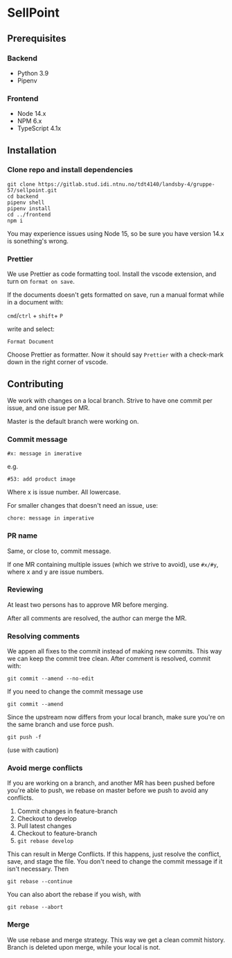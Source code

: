 # SellPoint

## Prerequisites

### Backend

- Python 3.9
- Pipenv

### Frontend

- Node 14.x
- NPM 6.x
- TypeScript 4.1x

## Installation

### Clone repo and install dependencies

```
git clone https://gitlab.stud.idi.ntnu.no/tdt4140/landsby-4/gruppe-57/sellpoint.git
cd backend
pipenv shell
pipenv install
cd ../frontend
npm i
```

You may experience issues using Node 15, so be sure you have version 14.x is sonething's wrong.

### Prettier

We use Prettier as code formatting tool. Install the vscode extension, and turn on `format on save`.

If the documents doesn't gets formatted on save, run a manual format while in a document with:

`cmd`/`ctrl` + `shift`+ `P`

write and select:

`Format Document`

Choose Prettier as formatter. Now it should say `Prettier` with a check-mark down in the right corner of vscode.

## Contributing

We work with changes on a local branch. Strive to have one commit per issue, and one issue per MR.

Master is the default branch were working on.

### Commit message

```
#x: message in imerative
```

e.g.

```
#53: add product image
```

Where x is issue number. All lowercase.

For smaller changes that doesn't need an issue, use:

```
chore: message in imperative
```

### PR name

Same, or close to, commit message.

If one MR containing multiple issues (which we strive to avoid), use `#x/#y`, where x and y are issue numbers.

### Reviewing

At least two persons has to approve MR before merging.

After all comments are resolved, the author can merge the MR.

### Resolving comments

We appen all fixes to the commit instead of making new commits. This way we can keep the commit tree clean. After comment is resolved, commit with:

```
git commit --amend --no-edit
```

If you need to change the commit message use

```
git commit --amend
```

Since the upstream now differs from your local branch, make sure you're on the same branch and use force push.

```
git push -f
```

(use with caution)

### Avoid merge conflicts

If you are working on a branch, and another MR has been pushed before you're able to push, we rebase on master before we push to avoid any conflicts.

1. Commit changes in feature-branch
2. Checkout to develop
3. Pull latest changes
4. Checkout to feature-branch
5. `git rebase develop`

This can result in Merge Conflicts. If this happens, just resolve the conflict, save, and stage the file. You don't need to change the commit message if it isn't necessary. Then

```
git rebase --continue
```

You can also abort the rebase if you wish, with

```
git rebase --abort
```

### Merge

We use rebase and merge strategy. This way we get a clean commit history. Branch is deleted upon merge, while your local is not.
